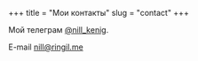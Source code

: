 +++
title = "Мои контакты"
slug = "contact"
+++

Мой телеграм [@nill_kenig](https://t.me/nill_kenig).

E-mail [nill@ringil.me](mailto:nill@ringil.me)
